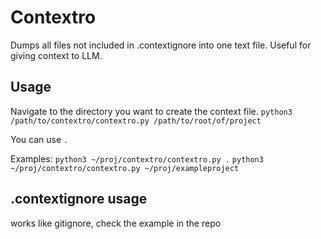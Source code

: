 # Contextro
Dumps all files not included in .contextignore into one text file. Useful for giving context to LLM. 


## Usage

Navigate to the directory you want to create the context file. `python3 /path/to/contextro/contextro.py /path/to/root/of/project`

You can use `.`

Examples:
`python3 ~/proj/contextro/contextro.py .`
`python3 ~/proj/contextro/contextro.py ~/proj/exampleproject`

## .contextignore usage
works like gitignore, check the example in the repo
